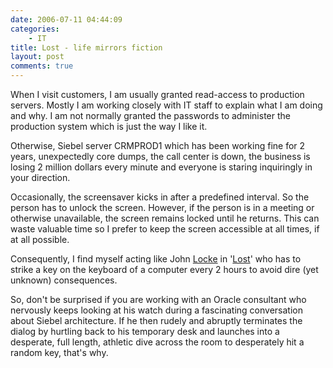 ```yaml
---
date: 2006-07-11 04:44:09
categories:
    - IT
title: Lost - life mirrors fiction
layout: post
comments: true
---
```

When I visit customers, I am usually granted read-access to production
servers. Mostly I am working closely with IT staff to explain what I am
doing and why. I am not normally granted the passwords to administer the
production system which is just the way I like it.

Otherwise, Siebel server CRMPROD1 which has been working fine for 2
years, unexpectedly core dumps, the call center is down, the business is
losing 2 million dollars every minute and everyone is staring
inquiringly in your direction.

Occasionally, the screensaver kicks in after a predefined interval. So
the person has to unlock the screen. However, if the person is in a
meeting or otherwise unavailable, the screen remains locked until he
returns. This can waste valuable time so I prefer to keep the screen
accessible at all times, if at all possible.

Consequently, I find myself acting like John
[Locke](http://www.channel4.com/entertainment/tv/microsites/L/lost/locke.html)
in '[Lost](http://www.channel4.com/entertainment/tv/microsites/L/lost/)'
who has to strike a key on the keyboard of a computer every 2 hours to
avoid dire (yet unknown) consequences.

So, don't be surprised if you are working with an Oracle consultant who
nervously keeps looking at his watch during a fascinating conversation
about Siebel architecture. If he then rudely and abruptly terminates the
dialog by hurtling back to his temporary desk and launches into a
desperate, full length, athletic dive across the room to desperately hit
a random key, that's why.
